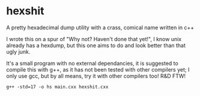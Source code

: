 # hexshit
A pretty hexadecimal dump utility with a crass, comical name written in c++

I wrote this on a spur of "Why not? Haven't done that yet!", I know unix already has a hexdump, but this one aims to do and look better than that ugly
junk.

It's a small program with no external dependancies, it is suggested to compile this with g++, as it has not been tested with other compilers yet; I only use gcc, but by all means, try it with other compilers too! R&D FTW!

`g++ -std=17 -o hs main.cxx hexshit.cxx`
